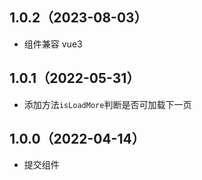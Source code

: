 ## 1.0.2（2023-08-03）
- 组件兼容 vue3
## 1.0.1（2022-05-31）
- 添加方法`isLoadMore`判断是否可加载下一页
## 1.0.0（2022-04-14）
- 提交组件
